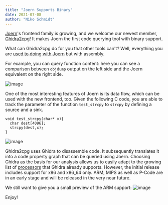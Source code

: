 ```yaml
---
title: "Joern Supports Binary"
date: 2021-07-08
author: "Niko Schmidt"
---
```


[Joern](https://joern.io/)'s frontend family is growing, and we welcome our newest member,
[Ghidra2cpg](https://github.com/joernio/ghidra2cpg/)! It makes Joern the first code querying tool
with binary support.

What can Ghidra2cpg do for you that other tools can't? Well, everything you are [used to doing with
Joern](https://docs.joern.io/) but with assembly.

For example, you can query function content: here you can see a comparison between ```objdump```
output on the left side and the Joern equivalent on the right side.

![image](/img/binary-support-2021/image-6.png)

One of the most interesting features of Joern is its data flow, which can be used with the new
frontend, too. Given the following C code, you are able to track the parameter of the function
`test_strcpy` to `strcpy` by defining a source and a sink.
```
void test_strcpy(char* x){
  char dest[4096];
  strcpy(dest,x);
}
```
![image](/img/binary-support-2021/image-7.png)

Ghidra2cpg uses Ghidra to disassemble code. It subsequently translates it into a code property graph
that can be queried using Joern. Choosing Ghidra as the basis for our analysis allows us to easily
adapt to the growing list of
[processors](https://github.com/NationalSecurityAgency/ghidra/tree/master/Ghidra/Processors) that
Ghidra already supports. However, the initial release includes support for x86 and x86_64 only. ARM,
MIPS as well as P-Code are in an early stage and will be released in the very near future.

We still want to give you a small preview of the ARM support:
![image](/img/binary-support-2021/image-1.png)

Enjoy!